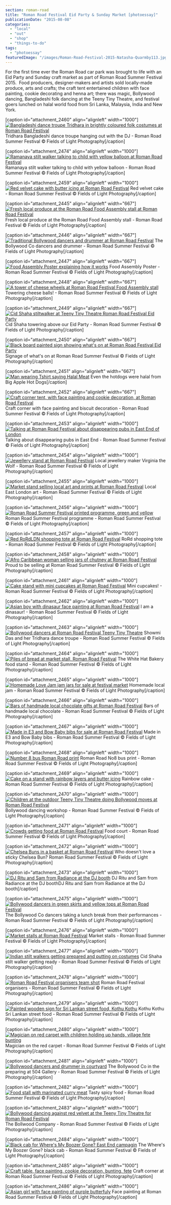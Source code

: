 ```yaml
---
section: roman-road
title: "Roman Road Festival Eid Party & Sunday Market [photoessay]"
publicationDate: "2015-08-08"
categories: 
  - "local"
  - "out"
  - "shop"
  - "things-to-do"
tags: 
  - "photoessay"
featuredImage: "/images/Roman-Road-Festival-2015-Natasha-Quarmby113.jpg"
---
```


For the first time ever the Roman Road car park was brought to life with an Eid Party and Sunday craft market as part of Roman Road Summer Festival 2015.  Food producers, designer-makers and artists sold locally-made produce, arts and crafts; the craft tent entertained children with face painting, cookie decorating and henna art; there was magic, Bollywood dancing, Bangladeshi folk dancing at the Teeny Tiny Theatre, and festival goers lunched on halal world food from Sri Lanka, Malaysia, India and New York.

\[caption id="attachment\_2460" align="alignleft" width="1000"\][![Bangladeshi dance troupe Tridhara in brightly coloured folk costumes at Roman Road Festival](/images/Roman-Road-Festival-2015-Natasha-Quarmby23.jpg)](https://romanroadlondon.com/wp-content/uploads/2015/08/Roman-Road-Festival-2015-Natasha-Quarmby23.jpg) Tridhara Bangladeshi dance troupe hanging out with the DJ - Roman Road Summer Festival © Fields of Light Photography\[/caption\]

\[caption id="attachment\_2474" align="alignleft" width="1000"\][![Ramanaya stilt walker talking to child with yellow balloon at Roman Road Festival](/images/Roman-Road-Festival-2015-Natasha-Quarmby113.jpg)](https://romanroadlondon.com/wp-content/uploads/2015/08/Roman-Road-Festival-2015-Natasha-Quarmby113.jpg) Ramanaya stilt walker talking to child with yellow balloon - Roman Road Summer Festival © Fields of Light Photography\[/caption\]

\[caption id="attachment\_2459" align="alignleft" width="1000"\][![Red velvet cake with butter icing at Roman Road Festival](/images/Roman-Road-Festival-2015-Natasha-Quarmby19.jpg)](https://romanroadlondon.com/wp-content/uploads/2015/08/Roman-Road-Festival-2015-Natasha-Quarmby19.jpg) Red velvet cake - Roman Road Summer Festival © Fields of Light Photography\[/caption\]

\[caption id="attachment\_2445" align="alignleft" width="667"\][![Fresh local produce at the Roman Road Food Assembly stall at Roman Road Festival](/images/Roman-Road-Festival-2015-Natasha-Quarmby-3.jpg)](https://romanroadlondon.com/wp-content/uploads/2015/08/Roman-Road-Festival-2015-Natasha-Quarmby-3.jpg) Fresh local produce at the Roman Road Food Assembly stall - Roman Road Festival © Fields of Light Photography\[/caption\]

\[caption id="attachment\_2446" align="alignleft" width="667"\][![Traditional Bollywood dancers and drummer at Roman Road Festival](/images/Roman-Road-Festival-2015-Natasha-Quarmby-5.jpg)](https://romanroadlondon.com/wp-content/uploads/2015/08/Roman-Road-Festival-2015-Natasha-Quarmby-5.jpg) The Bollywood Co dancers and drummer - Roman Road Summer Festival © Fields of Light Photography\[/caption\]

\[caption id="attachment\_2447" align="alignleft" width="667"\][![Food Assembly Poster explaining how it works](/images/Roman-Road-Festival-2015-Natasha-Quarmby-22.jpg)](https://romanroadlondon.com/wp-content/uploads/2015/08/Roman-Road-Festival-2015-Natasha-Quarmby-22.jpg) Food Assembly Poster - Roman Road Summer Festival © Fields of Light Photography\[/caption\]

\[caption id="attachment\_2448" align="alignleft" width="667"\][![A tower of cheese wheels at Roman Road Festival Food Assembly stall](/images/Roman-Road-Festival-2015-Natasha-Quarmby-26.jpg)](https://romanroadlondon.com/wp-content/uploads/2015/08/Roman-Road-Festival-2015-Natasha-Quarmby-26.jpg) Towering cheese balls! - Roman Road Summer Festival © Fields of Light Photography\[/caption\]

\[caption id="attachment\_2449" align="alignleft" width="667"\][![Cid Shaha stiltwalker at Teeny Tiny Theatre Roman Road Festival Eid Party](/images/Roman-Road-Festival-2015-Natasha-Quarmby-38.jpg)](https://romanroadlondon.com/wp-content/uploads/2015/08/Roman-Road-Festival-2015-Natasha-Quarmby-38.jpg) Cid Shaha towering above our Eid Party - Roman Road Summer Festival © Fields of Light Photography\[/caption\]

\[caption id="attachment\_2450" align="alignleft" width="667"\][![Black board painted sign showing what's on at Roman Road Festival Eid Party ](/images/Roman-Road-Festival-2015-Natasha-Quarmby-62.jpg)](https://romanroadlondon.com/wp-content/uploads/2015/08/Roman-Road-Festival-2015-Natasha-Quarmby-62.jpg) Signage of what's on at Roman Road Summer Festival © Fields of Light Photography\[/caption\]

\[caption id="attachment\_2451" align="alignleft" width="667"\][![Man wearing Tshirt saying Halal Meat](/images/Roman-Road-Festival-2015-Natasha-Quarmby-67.jpg)](https://romanroadlondon.com/wp-content/uploads/2015/08/Roman-Road-Festival-2015-Natasha-Quarmby-67.jpg) Even the hotdogs were halal from Big Apple Hot Dogs\[/caption\]

\[caption id="attachment\_2452" align="alignleft" width="667"\][![Craft corner tent, with face painting and cookie decoration, at Roman Road Festival](/images/Roman-Road-Festival-2015-Natasha-Quarmby-69.jpg)](https://romanroadlondon.com/wp-content/uploads/2015/08/Roman-Road-Festival-2015-Natasha-Quarmby-69.jpg) Craft corner with face painting and biscuit decoration - Roman Road Summer Festival © Fields of Light Photography\[/caption\]

\[caption id="attachment\_2453" align="alignleft" width="1000"\][![Talking at Roman Road Festival about disappearing pubs in East End of London](/images/Roman-Road-Festival-2015-Natasha-Quarmby4.jpg)](https://romanroadlondon.com/wp-content/uploads/2015/08/Roman-Road-Festival-2015-Natasha-Quarmby4.jpg) Talking about disappearing pubs in East End - Roman Road Summer Festival © Fields of Light Photography\[/caption\]

\[caption id="attachment\_2454" align="alignleft" width="1000"\][![Jewellery stand at Roman Road Festival](/images/Roman-Road-Festival-2015-Natasha-Quarmby5.jpg)](https://romanroadlondon.com/wp-content/uploads/2015/08/Roman-Road-Festival-2015-Natasha-Quarmby5.jpg) Local jewellery maker Virginia the Wolf - Roman Road Summer Festival © Fields of Light Photography\[/caption\]

\[caption id="attachment\_2455" align="alignleft" width="1000"\][![Market stand selling local art and prints at Roman Road Festival](/images/Roman-Road-Festival-2015-Natasha-Quarmby7.jpg)](https://romanroadlondon.com/wp-content/uploads/2015/08/Roman-Road-Festival-2015-Natasha-Quarmby7.jpg) Local East London art - Roman Road Summer Festival © Fields of Light Photography\[/caption\]

\[caption id="attachment\_2456" align="alignleft" width="1000"\][![Roman Road Summer Festival printed programme, green and yellow](/images/Roman-Road-Festival-2015-Natasha-Quarmby12.jpg)](https://romanroadlondon.com/wp-content/uploads/2015/08/Roman-Road-Festival-2015-Natasha-Quarmby12.jpg) Roman Road Summer Festival programme - Roman Road Summer Festival © Fields of Light Photography\[/caption\]

\[caption id="attachment\_2457" align="alignleft" width="1000"\][![Red RoRdLDN shopping tote at Roman Road Festival](/images/Roman-Road-Festival-2015-Natasha-Quarmby13.jpg)](https://romanroadlondon.com/wp-content/uploads/2015/08/Roman-Road-Festival-2015-Natasha-Quarmby13.jpg) RoRd shopping tote - Roman Road Summer Festival © Fields of Light Photography\[/caption\]

\[caption id="attachment\_2458" align="alignleft" width="1000"\][![Afro Caribbean woman selling jars of chutney at Roman Road Festival](/images/Roman-Road-Festival-2015-Natasha-Quarmby16.jpg)](https://romanroadlondon.com/wp-content/uploads/2015/08/Roman-Road-Festival-2015-Natasha-Quarmby16.jpg) Proud to be selling at Roman Road Summer Festival © Fields of Light Photography\[/caption\]

\[caption id="attachment\_2461" align="alignleft" width="1000"\][![Cake stand with mini cupcakes at Roman Road Festival](/images/Roman-Road-Festival-2015-Natasha-Quarmby25.jpg)](https://romanroadlondon.com/wp-content/uploads/2015/08/Roman-Road-Festival-2015-Natasha-Quarmby25.jpg) Mini cupcakes! - Roman Road Summer Festival © Fields of Light Photography\[/caption\]

\[caption id="attachment\_2462" align="alignleft" width="1000"\][![Asian boy with dinasaur face painting at Roman Road Festival](/images/Roman-Road-Festival-2015-Natasha-Quarmby32.jpg)](https://romanroadlondon.com/wp-content/uploads/2015/08/Roman-Road-Festival-2015-Natasha-Quarmby32.jpg) I am a dinasaur! - Roman Road Summer Festival © Fields of Light Photography\[/caption\]

\[caption id="attachment\_2463" align="alignleft" width="1000"\][![Bollywood dancers at Roman Road Festival Teeny Tiny Theatre](/images/Roman-Road-Festival-2015-Natasha-Quarmby38.jpg)](https://romanroadlondon.com/wp-content/uploads/2015/08/Roman-Road-Festival-2015-Natasha-Quarmby38.jpg) Showmi Das and her Tridhara dance troupe - Roman Road Summer Festival © Fields of Light Photography\[/caption\]

\[caption id="attachment\_2464" align="alignleft" width="1000"\][![Piles of bread at market stall, Roman Road Festival](/images/Roman-Road-Festival-2015-Natasha-Quarmby39.jpg)](https://romanroadlondon.com/wp-content/uploads/2015/08/Roman-Road-Festival-2015-Natasha-Quarmby39.jpg) The White Hat Bakery food stand - Roman Road Summer Festival © Fields of Light Photography\[/caption\]

\[caption id="attachment\_2465" align="alignleft" width="1000"\][![Homemade Love Jam jam jars for sale at festival market](/images/Roman-Road-Festival-2015-Natasha-Quarmby49.jpg)](https://romanroadlondon.com/wp-content/uploads/2015/08/Roman-Road-Festival-2015-Natasha-Quarmby49.jpg) Homemade local jam - Roman Road Summer Festival © Fields of Light Photography\[/caption\]

\[caption id="attachment\_2466" align="alignleft" width="1000"\][![Bars of handmade local chocolate gifts at Roman Road Festival](/images/Roman-Road-Festival-2015-Natasha-Quarmby55.jpg)](https://romanroadlondon.com/wp-content/uploads/2015/08/Roman-Road-Festival-2015-Natasha-Quarmby55.jpg) Bars of handmade local chocolate - Roman Road Summer Festival © Fields of Light Photography\[/caption\]

\[caption id="attachment\_2467" align="alignleft" width="1000"\][![Made in E3 and Bow Baby bibs for sale at Roman Road Festival](/images/Roman-Road-Festival-2015-Natasha-Quarmby58.jpg)](https://romanroadlondon.com/wp-content/uploads/2015/08/Roman-Road-Festival-2015-Natasha-Quarmby58.jpg) Made in E3 and Bow Baby bibs - Roman Road Summer Festival © Fields of Light Photography\[/caption\]

\[caption id="attachment\_2468" align="alignleft" width="1000"\][![Number 8 bus Roman Road print](/images/Roman-Road-Festival-2015-Natasha-Quarmby60.jpg)](https://romanroadlondon.com/wp-content/uploads/2015/08/Roman-Road-Festival-2015-Natasha-Quarmby60.jpg) Roman Road No8 bus print - Roman Road Summer Festival © Fields of Light Photography\[/caption\]

\[caption id="attachment\_2469" align="alignleft" width="1000"\][![Cake on a stand with rainbow layers and butter icing](/images/Roman-Road-Festival-2015-Natasha-Quarmby73.jpg)](https://romanroadlondon.com/wp-content/uploads/2015/08/Roman-Road-Festival-2015-Natasha-Quarmby73.jpg) Rainbow cake - Roman Road Summer Festival © Fields of Light Photography\[/caption\]

\[caption id="attachment\_2470" align="alignleft" width="1000"\][![Children at the outdoor Teeny Tiny Theatre doing Bollywood moves at Roman Road Festival](/images/Roman-Road-Festival-2015-Natasha-Quarmby79.jpg)](https://romanroadlondon.com/wp-content/uploads/2015/08/Roman-Road-Festival-2015-Natasha-Quarmby79.jpg) Bollywood dancing workshop - Roman Road Summer Festival © Fields of Light Photography\[/caption\]

\[caption id="attachment\_2471" align="alignleft" width="1000"\][![Crowds getting food at Roman Road Festival](/images/Roman-Road-Festival-2015-Natasha-Quarmby92.jpg)](https://romanroadlondon.com/wp-content/uploads/2015/08/Roman-Road-Festival-2015-Natasha-Quarmby92.jpg) Food court - Roman Road Summer Festival © Fields of Light Photography\[/caption\]

\[caption id="attachment\_2472" align="alignleft" width="1000"\][![Chelsea Buns in a basket at Roman Road Festival](/images/Roman-Road-Festival-2015-Natasha-Quarmby107.jpg)](https://romanroadlondon.com/wp-content/uploads/2015/08/Roman-Road-Festival-2015-Natasha-Quarmby107.jpg) Who doesn't love a sticky Chelsea Bun? Roman Road Summer Festival © Fields of Light Photography\[/caption\]

\[caption id="attachment\_2473" align="alignleft" width="1000"\][![DJ Ritu and Sam from Radiance at the DJ booth](/images/Roman-Road-Festival-2015-Natasha-Quarmby108.jpg)](https://romanroadlondon.com/wp-content/uploads/2015/08/Roman-Road-Festival-2015-Natasha-Quarmby108.jpg) DJ Ritu and Sam from Radiance at the DJ boothDJ Ritu and Sam from Radiance at the DJ booth\[/caption\]

\[caption id="attachment\_2475" align="alignleft" width="1000"\][![Bollywood dancers in green skirts and yellow tops at Roman Road Festival](/images/Roman-Road-Festival-2015-Natasha-Quarmby132.jpg)](https://romanroadlondon.com/wp-content/uploads/2015/08/Roman-Road-Festival-2015-Natasha-Quarmby132.jpg) The Bollywood Co dancers taking a lunch break from their performances - Roman Road Summer Festival © Fields of Light Photography\[/caption\]

\[caption id="attachment\_2476" align="alignleft" width="1000"\][![Market stalls at Roman Road Festival](/images/Roman-Road-Festival-2015-Natasha-Quarmby136.jpg)](https://romanroadlondon.com/wp-content/uploads/2015/08/Roman-Road-Festival-2015-Natasha-Quarmby136.jpg) Market stalls - Roman Road Summer Festival © Fields of Light Photography\[/caption\]

\[caption id="attachment\_2477" align="alignleft" width="1000"\][![Indian stilt walkers getting prepared and putting on costumes](/images/Roman-Road-Festival-2015-Natasha-Quarmby139.jpg)](https://romanroadlondon.com/wp-content/uploads/2015/08/Roman-Road-Festival-2015-Natasha-Quarmby139.jpg) Cid Shaha stilt walker getting ready - Roman Road Summer Festival © Fields of Light Photography\[/caption\]

\[caption id="attachment\_2478" align="alignleft" width="1000"\][![Roman Road Festival organisers team shot](/images/Roman-Road-Festival-2015-Natasha-Quarmby140.jpg)](https://romanroadlondon.com/wp-content/uploads/2015/08/Roman-Road-Festival-2015-Natasha-Quarmby140.jpg) Roman Road Festival organisers - Roman Road Summer Festival © Fields of Light Photography\[/caption\]

\[caption id="attachment\_2479" align="alignleft" width="1000"\][![Painted wooden sign for Sri Lankan street food, Kothu Kothu](/images/Roman-Road-Festival-2015-Natasha-Quarmby162.jpg)](https://romanroadlondon.com/wp-content/uploads/2015/08/Roman-Road-Festival-2015-Natasha-Quarmby162.jpg) Kothu Kothu Sri Lankan street food - Roman Road Summer Festival © Fields of Light Photography\[/caption\]

\[caption id="attachment\_2480" align="alignleft" width="1000"\][![Magician on red carpet with children holding up hands, village fete bunting](/images/Roman-Road-Festival-2015-Natasha-Quarmby165.jpg)](https://romanroadlondon.com/wp-content/uploads/2015/08/Roman-Road-Festival-2015-Natasha-Quarmby165.jpg) Magician on the red carpet - Roman Road Summer Festival © Fields of Light Photography\[/caption\]

\[caption id="attachment\_2481" align="alignleft" width="1000"\][![Bollywood dancers and drummer in courtyard](/images/Roman-Road-Festival-2015-Natasha-Quarmby168.jpg)](https://romanroadlondon.com/wp-content/uploads/2015/08/Roman-Road-Festival-2015-Natasha-Quarmby168.jpg) The Bollywood Co in the preparing at 504 Gallery - Roman Road Summer Festival © Fields of Light Photography\[/caption\]

\[caption id="attachment\_2482" align="alignleft" width="1000"\][![Food stall with marinated curry meat](/images/Roman-Road-Festival-2015-Natasha-Quarmby170.jpg)](https://romanroadlondon.com/wp-content/uploads/2015/08/Roman-Road-Festival-2015-Natasha-Quarmby170.jpg) Tasty spicy food - Roman Road Summer Festival © Fields of Light Photography\[/caption\]

\[caption id="attachment\_2483" align="alignleft" width="1000"\][![Bollywood dancing against red velvet at the Teeny Tiny Theatre for Roman Road Festival](/images/Roman-Road-Festival-2015-Natasha-Quarmby193.jpg)](https://romanroadlondon.com/wp-content/uploads/2015/08/Roman-Road-Festival-2015-Natasha-Quarmby193.jpg) The Bollwood Company - Roman Road Summer Festival © Fields of Light Photography\[/caption\]

\[caption id="attachment\_2484" align="alignleft" width="1000"\][![Black cab for Where's My Boozer Gone? East End campagin](/images/Roman-Road-Festival-2015-Natasha-Quarmby200.jpg)](https://romanroadlondon.com/wp-content/uploads/2015/08/Roman-Road-Festival-2015-Natasha-Quarmby200.jpg) The Where's My Boozer Gone? black cab - Roman Road Summer Festival © Fields of Light Photography\[/caption\]

\[caption id="attachment\_2485" align="alignleft" width="1000"\][![Craft table, face painting, cookie decoration, bunting, fete](/images/Roman-Road-Festival-2015-Natasha-Quarmby201.jpg)](https://romanroadlondon.com/wp-content/uploads/2015/08/Roman-Road-Festival-2015-Natasha-Quarmby201.jpg) Craft corner at Roman Road Summer Festival © Fields of Light Photography\[/caption\]

\[caption id="attachment\_2486" align="alignleft" width="1000"\][![Asian girl with face painting of purple butterfuly](/images/Roman-Road-Festival-2015-Natasha-Quarmby206.jpg)](https://romanroadlondon.com/wp-content/uploads/2015/08/Roman-Road-Festival-2015-Natasha-Quarmby206.jpg) Face painting at Roman Road Summer Festival © Fields of Light Photography\[/caption\]
